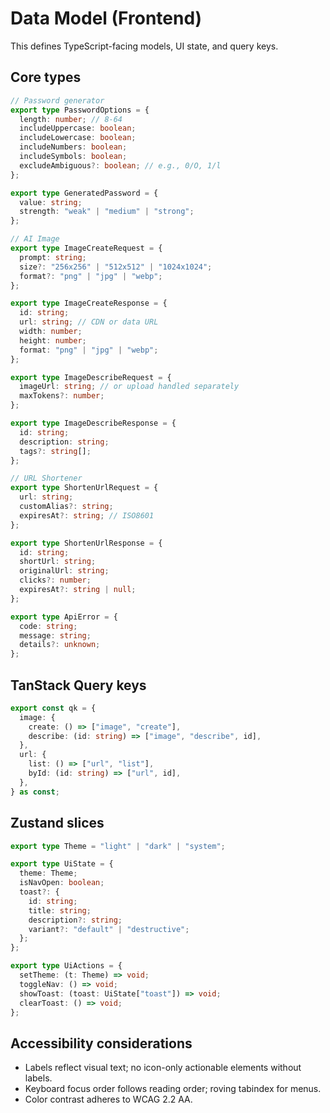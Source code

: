 # Data Model (Frontend)

This defines TypeScript-facing models, UI state, and query keys.

## Core types

```ts
// Password generator
export type PasswordOptions = {
  length: number; // 8-64
  includeUppercase: boolean;
  includeLowercase: boolean;
  includeNumbers: boolean;
  includeSymbols: boolean;
  excludeAmbiguous?: boolean; // e.g., 0/O, 1/l
};

export type GeneratedPassword = {
  value: string;
  strength: "weak" | "medium" | "strong";
};

// AI Image
export type ImageCreateRequest = {
  prompt: string;
  size?: "256x256" | "512x512" | "1024x1024";
  format?: "png" | "jpg" | "webp";
};

export type ImageCreateResponse = {
  id: string;
  url: string; // CDN or data URL
  width: number;
  height: number;
  format: "png" | "jpg" | "webp";
};

export type ImageDescribeRequest = {
  imageUrl: string; // or upload handled separately
  maxTokens?: number;
};

export type ImageDescribeResponse = {
  id: string;
  description: string;
  tags?: string[];
};

// URL Shortener
export type ShortenUrlRequest = {
  url: string;
  customAlias?: string;
  expiresAt?: string; // ISO8601
};

export type ShortenUrlResponse = {
  id: string;
  shortUrl: string;
  originalUrl: string;
  clicks?: number;
  expiresAt?: string | null;
};

export type ApiError = {
  code: string;
  message: string;
  details?: unknown;
};
```

## TanStack Query keys

```ts
export const qk = {
  image: {
    create: () => ["image", "create"],
    describe: (id: string) => ["image", "describe", id],
  },
  url: {
    list: () => ["url", "list"],
    byId: (id: string) => ["url", id],
  },
} as const;
```

## Zustand slices

```ts
export type Theme = "light" | "dark" | "system";

export type UiState = {
  theme: Theme;
  isNavOpen: boolean;
  toast?: {
    id: string;
    title: string;
    description?: string;
    variant?: "default" | "destructive";
  };
};

export type UiActions = {
  setTheme: (t: Theme) => void;
  toggleNav: () => void;
  showToast: (toast: UiState["toast"]) => void;
  clearToast: () => void;
};
```

## Accessibility considerations

- Labels reflect visual text; no icon-only actionable elements without labels.
- Keyboard focus order follows reading order; roving tabindex for menus.
- Color contrast adheres to WCAG 2.2 AA.
